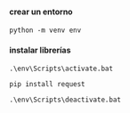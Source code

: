 #### crear un entorno
```
python -m venv env
```

#### instalar librerías
```
.\env\Scripts\activate.bat

pip install request

.\env\Scripts\deactivate.bat
```

